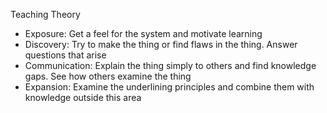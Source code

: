 Teaching Theory

* Exposure: Get a feel for the system and motivate learning
* Discovery: Try to make the thing or find flaws in the thing.  Answer questions that arise
* Communication: Explain the thing simply to others and find knowledge gaps.  See how others examine the thing
* Expansion: Examine the underlining principles and combine them with knowledge outside this area
